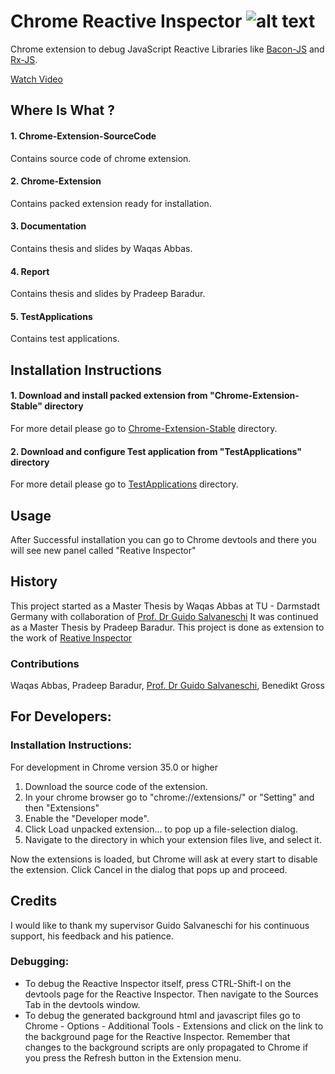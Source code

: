 # Chrome Reactive Inspector ![alt text](https://github.com/allprojects/chrome-reactive-inspector-2/blob/master/logo.png "Chrome Reactive Inspector")
Chrome extension to debug JavaScript Reactive Libraries like [Bacon-JS](https://baconjs.github.io/) and [Rx-JS](https://github.com/ReactiveX/rxjs).


[Watch Video](http://www.youtube.com/watch?feature=player_embedded&v=HQWnCo_lMJQ)


## Where Is What ?

#### 1. Chrome-Extension-SourceCode
Contains source code of chrome extension.

#### 2. Chrome-Extension
Contains packed extension ready for installation.

#### 3. Documentation
Contains thesis and slides by Waqas Abbas.

#### 4. Report
Contains thesis and slides by Pradeep Baradur.

#### 5. TestApplications
Contains test applications.


## Installation Instructions

#### 1. Download and install packed extension from "Chrome-Extension-Stable" directory
For more detail please go to [Chrome-Extension-Stable](Chrome-Extension-Stable/README.md) directory.

#### 2. Download and configure Test application from "TestApplications" directory
For more detail please go to [TestApplications](TestApps/README.md) directory. 


## Usage
After Successful installation you can go to Chrome devtools and there you will see new panel called  "Reative Inspector"

## History
This project started as a Master Thesis by Waqas Abbas at TU - Darmstadt Germany with collaboration of [Prof. Dr Guido Salvaneschi](http://www.guidosalvaneschi.com/)
It was continued as a Master Thesis by Pradeep Baradur.
This project is done as extension to the work of [Reative Inspector](https://github.com/guidosalva/reactive-inspector)

### Contributions
Waqas Abbas, Pradeep Baradur, [Prof. Dr Guido Salvaneschi](http://www.guidosalvaneschi.com/),
Benedikt Gross

## For Developers:

### Installation Instructions:

For development in Chrome version 35.0 or higher
1. Download the source code of the extension.
2. In your chrome browser go to "chrome://extensions/" or "Setting" and then "Extensions"
3. Enable the "Developer mode".
4. Click Load unpacked extension… to pop up a file-selection dialog.
5. Navigate to the directory in which your extension files live, and select it.

Now the extensions is loaded, but Chrome will ask at every start to disable the extension.
Click Cancel in the dialog that pops up and proceed.

## Credits
I would like to thank my supervisor Guido Salvaneschi for his continuous support, his feedback
and his patience.


### Debugging:
 * To debug the Reactive Inspector itself, press CTRL-Shift-I on the devtools page for the Reactive Inspector. Then navigate to the Sources Tab in the devtools window.
 * To debug the generated background html and javascript files go to Chrome - Options - Additional Tools - Extensions 
 and click on the link to the background page for the Reactive Inspector. Remember that changes to the background scripts
 are only propagated to Chrome if you press the Refresh button in the Extension menu.